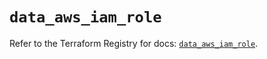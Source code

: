 # `data_aws_iam_role`

Refer to the Terraform Registry for docs: [`data_aws_iam_role`](https://registry.terraform.io/providers/hashicorp/aws/4.67.0/docs/data-sources/iam_role).
